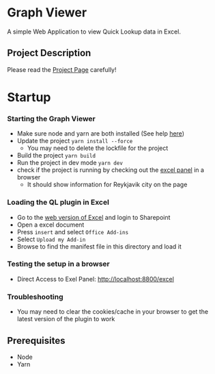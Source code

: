 # Graph Viewer 
A simple Web Application to view Quick Lookup data in Excel.

## Project Description
Please read the [Project Page](PROJECT.md) carefully!

# Startup
    
### Starting the Graph Viewer
- Make sure node and yarn are both installed (See help [here]())
- Update the project `yarn install --force`
  - You may need to delete the lockfile for the project
- Build the project `yarn build`
- Run the project in dev mode `yarn dev`
- check if the project is running by checking out the [excel panel](http://localhost:8800/excel) in a browser
  - It should show information for Reykjavik city on the page
     
### Loading the QL plugin in Excel
- Go to the [web version of Excel](https://quicklookupcom-my.sharepoint.com/) and login to Sharepoint
- Open a excel document
- Press `insert` and select `Office Add-ins`
- Select `Upload my Add-in`
- Browse to find the manifest file in this directory and load it     

### Testing the setup in a browser
- Direct Access to Exel Panel: [http://localhost:8800/excel](http://localhost:8800/excel)

### Troubleshooting
- You may need to clear the cookies/cache in your browser to get the latest version of the plugin to work

## Prerequisites
- Node
- Yarn
